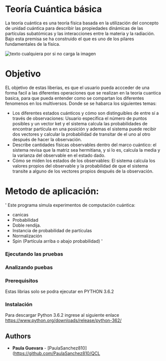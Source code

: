 # **Teoría Cuántica básica**

La teoría cuántica es una teoría física basada en la utilización del concepto de unidad cuántica para describir las propiedades dinámicas de las partículas subatómicas y las interacciones entre la materia y la radiación. Bajo esta premisa se ha construido el que es uno de los pilares fundamentales de la física.

![texto cualquiera por si no carga la imagen](https://3.bp.blogspot.com/-V_EsiBBfKCA/V8skKd0WQGI/AAAAAAAAPhc/HjiTARB768kuIaj3eerbC6rjTLBWHbMpwCLcB/s1600/Universos%2Bparalelos%252C%2Bmultiversos%2By%2Bomniversos.jpg)

# Objetivo

EL objetivo de estas liberias, es que el usuario  pueda accceder de una forma facil a las diferentes operaciones que se realizan en la teoria cuantica basica, para que pueda entender como se compartan los diferentes fenomenos en los multiversos.
Donde se se habarca los siguientes temas:
* Los diferentes estados cuánticos y cómo son distinguibles de entre sí a través de observaciones:
Usuario especifica el número de puntos posibles y un vector ket y el sistema calcula las probabilidades de encontrar partícula en una posición y ademas el sistema puede recibir dos vectores y calcular la probabilidad de transitar de el uno al otro después de hacer la observación.
* Describe cantidades físicas observables dentro del marco cuántico:
 el sistema revisa que la matriz sea hermitiana, y si lo es, calcula la media y la varianza del observable en el estado dado.
* Cómo se miden los estados de los observables:
El sistema calcula los valores propios del observable y la probabilidad de que el sistema transite a alguno de los vectores propios después de la observación.

# Metodo de aplicación:
'
Este programa simula experimentos de computación cuántica:
* canicas
* Probabilidad
* Doble rendija.
* Instancia de probabilidad de partículas
* Normalización
* Spin (Partícula arriba o abajo probabilidad) '

### Ejecutando las pruebas

### Analizando puebas 

### Prerequisitos

Estas librias solo se podra ejecutar en PYTHON 3.6.2


### Instalación

Para descargar Python 3.6.2 ingrese al siguiente enlace https://www.python.org/downloads/release/python-362/

## Authors

* **Paula Guevara** - [PaulaSanchez810](https://github.com/PaulaSanchez810/QCL
